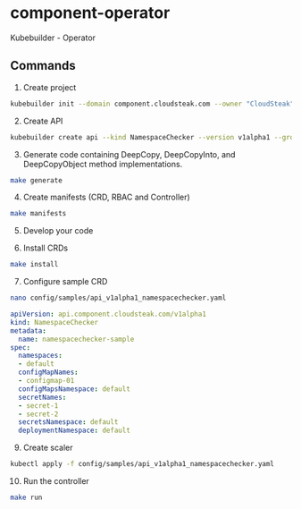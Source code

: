 # component-operator
Kubebuilder - Operator

## Commands

1. Create project

```bash
kubebuilder init --domain component.cloudsteak.com --owner "CloudSteak" --repo github.com/cloudsteak/component-operator.git --license 'none'
```

2. Create API

```bash
kubebuilder create api --kind NamespaceChecker --version v1alpha1 --group api
```

3. Generate code containing DeepCopy, DeepCopyInto, and DeepCopyObject method implementations.

```bash
make generate
```

4. Create manifests (CRD, RBAC and Controller)

```bash
make manifests
```

5. Develop your code

6. Install CRDs

```bash
make install
```

7. Configure sample CRD

```bash
nano config/samples/api_v1alpha1_namespacechecker.yaml
```

```yaml
apiVersion: api.component.cloudsteak.com/v1alpha1
kind: NamespaceChecker
metadata:
  name: namespacechecker-sample
spec:
  namespaces:
  - default
  configMapNames:
  - configmap-01
  configMapsNamespace: default
  secretNames:
  - secret-1
  - secret-2
  secretsNamespace: default
  deploymentNamespace: default

```

9. Create scaler

```bash
kubectl apply -f config/samples/api_v1alpha1_namespacechecker.yaml
```

10. Run the controller

```bash
make run
```